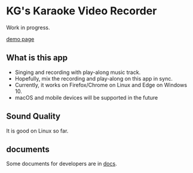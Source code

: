 # KG's Karaoke Video Recorder

Work in progress.

[demo page](https://goto920.github.io/demos/karaoke-video-recorder/)

## What is this app ##

- Singing and recording with play-along music track.
- Hopefully, mix the recording and play-along on this app in sync.
- Currently, it works on Firefox/Chrome on Linux and Edge on Windows 10.
- macOS and mobile devices will be supported in the future

## Sound Quality ##

It is good on Linux so far.

## documents ##

Some documents for developers are in [docs](./docs).
